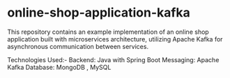 # online-shop-application-kafka
This repository contains an example implementation of an online shop application built with microservices architecture, utilizing Apache Kafka for asynchronous communication between services.

Technologies Used:-
Backend: Java with Spring Boot
Messaging: Apache Kafka
Database: MongoDB , MySQL

